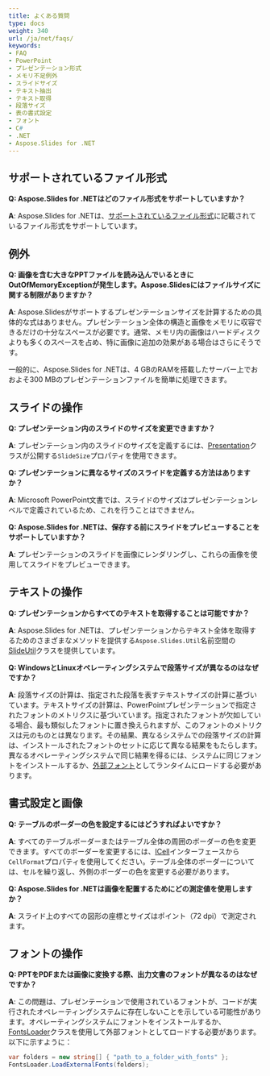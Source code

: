 ```yaml
---
title: よくある質問
type: docs
weight: 340
url: /ja/net/faqs/
keywords:
- FAQ
- PowerPoint
- プレゼンテーション形式
- メモリ不足例外
- スライドサイズ
- テキスト抽出
- テキスト取得
- 段落サイズ
- 表の書式設定
- フォント
- C#
- .NET
- Aspose.Slides for .NET
---
```


## **サポートされているファイル形式**

**Q: Aspose.Slides for .NETはどのファイル形式をサポートしていますか？**

**A**: Aspose.Slides for .NETは、[サポートされているファイル形式](/slides/ja/net/supported-file-formats/)に記載されているファイル形式をサポートしています。

## **例外**

**Q: 画像を含む大きなPPTファイルを読み込んでいるときにOutOfMemoryExceptionが発生します。Aspose.Slidesにはファイルサイズに関する制限がありますか？**

**A**: Aspose.Slidesがサポートするプレゼンテーションサイズを計算するための具体的な式はありません。プレゼンテーション全体の構造と画像をメモリに収容できるだけの十分なスペースが必要です。通常、メモリ内の画像はハードディスクよりも多くのスペースを占め、特に画像に追加の効果がある場合はさらにそうです。

一般的に、Aspose.Slides for .NETは、4 GBのRAMを搭載したサーバー上でおおよそ300 MBのプレゼンテーションファイルを簡単に処理できます。

## **スライドの操作**

**Q: プレゼンテーション内のスライドのサイズを変更できますか？**

**A**: プレゼンテーション内のスライドのサイズを定義するには、[Presentation](https://reference.aspose.com/slides/net/aspose.slides/presentation/)クラスが公開する`SlideSize`プロパティを使用できます。

**Q: プレゼンテーションに異なるサイズのスライドを定義する方法はありますか？**

**A**: Microsoft PowerPoint文書では、スライドのサイズはプレゼンテーションレベルで定義されているため、これを行うことはできません。

**Q: Aspose.Slides for .NETは、保存する前にスライドをプレビューすることをサポートしていますか？**

**A**: プレゼンテーションのスライドを画像にレンダリングし、これらの画像を使用してスライドをプレビューできます。

## **テキストの操作**

**Q: プレゼンテーションからすべてのテキストを取得することは可能ですか？**

**A**: Aspose.Slides for .NETは、プレゼンテーションからテキスト全体を取得するためのさまざまなメソッドを提供する`Aspose.Slides.Util`名前空間の[SlideUtil](https://reference.aspose.com/slides/net/aspose.slides.util/slideutil/)クラスを提供しています。

**Q: WindowsとLinuxオペレーティングシステムで段落サイズが異なるのはなぜですか？**

**A**: 段落サイズの計算は、指定された段落を表すテキストサイズの計算に基づいています。テキストサイズの計算は、PowerPointプレゼンテーションで指定されたフォントのメトリクスに基づいています。指定されたフォントが欠如している場合、最も類似したフォントに置き換えられますが、このフォントのメトリクスは元のものとは異なります。その結果、異なるシステムでの段落サイズの計算は、インストールされたフォントのセットに応じて異なる結果をもたらします。異なるオペレーティングシステムで同じ結果を得るには、システムに同じフォントをインストールするか、[外部フォント](/slides/ja/net/custom-font/)としてランタイムにロードする必要があります。

## **書式設定と画像**

**Q: テーブルのボーダーの色を設定するにはどうすればよいですか？**

**A**: すべてのテーブルボーダーまたはテーブル全体の周囲のボーダーの色を変更できます。すべてのボーダーを変更するには、[ICell](https://reference.aspose.com/slides/net/aspose.slides/icell/)インターフェースから`CellFormat`プロパティを使用してください。テーブル全体のボーダーについては、セルを繰り返し、外側のボーダーの色を変更する必要があります。

**Q: Aspose.Slides for .NETは画像を配置するためにどの測定値を使用しますか？**

**A**: スライド上のすべての図形の座標とサイズはポイント（72 dpi）で測定されます。

## **フォントの操作**

**Q: PPTをPDFまたは画像に変換する際、出力文書のフォントが異なるのはなぜですか？**

**A**: この問題は、プレゼンテーションで使用されているフォントが、コードが実行されたオペレーティングシステムに存在しないことを示している可能性があります。オペレーティングシステムにフォントをインストールするか、[FontsLoader](https://reference.aspose.com/slides/net/aspose.slides/fontsloader/)クラスを使用して外部フォントとしてロードする必要があります。以下に示すように：
```cs
var folders = new string[] { "path_to_a_folder_with_fonts" };
FontsLoader.LoadExternalFonts(folders);
```